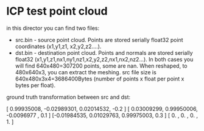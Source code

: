 # ICP test point cloud
in this director you can find two files:
* src.bin - source point cloud. Points are stored serially float32 point coordinates (x1,y1,z1, x2,y2,z2....). 
* dst.bin - destination point cloud. Points and normals are stored serially float32 (x1,y1,z1,nx1,ny1,nz1,x2,y2,z2,nx1,nx2,nz2...).
In both cases you will find 640x480=307200 points, some are nan. When reshaped, to 480x640x3, you can extract the meshing.
src file size is 640x480x3x4=3686400Bytes (number of points x float per point x bytes per float).

ground truth transformation between src and dst:

[ 0.99935008, -0.02989301,  0.02014532, -0.2       ]
[ 0.03009299,  0.99950006, -0.0096977 ,  0.1       ]
[-0.01984535,  0.01029763,  0.99975003,  0.3       ]
[ 0.        ,  0.        ,  0.        ,  1.        ]


